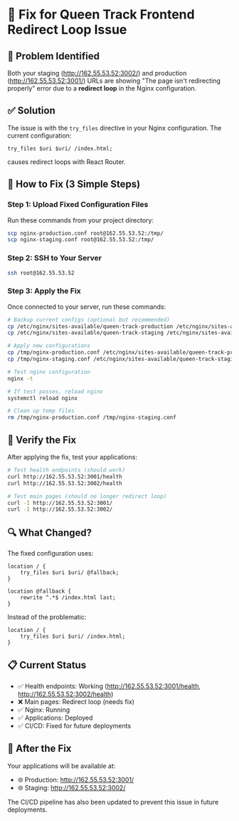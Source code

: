 # 🔧 Fix for Queen Track Frontend Redirect Loop Issue

## 🎯 Problem Identified

Both your staging (http://162.55.53.52:3002/) and production (http://162.55.53.52:3001/) URLs are showing "The page isn't redirecting properly" error due to a **redirect loop** in the Nginx configuration.

## ✅ Solution

The issue is with the `try_files` directive in your Nginx configuration. The current configuration:

```nginx
try_files $uri $uri/ /index.html;
```

causes redirect loops with React Router.

## 🚀 How to Fix (3 Simple Steps)

### Step 1: Upload Fixed Configuration Files

Run these commands from your project directory:

```bash
scp nginx-production.conf root@162.55.53.52:/tmp/
scp nginx-staging.conf root@162.55.53.52:/tmp/
```

### Step 2: SSH to Your Server

```bash
ssh root@162.55.53.52
```

### Step 3: Apply the Fix

Once connected to your server, run these commands:

```bash
# Backup current configs (optional but recommended)
cp /etc/nginx/sites-available/queen-track-production /etc/nginx/sites-available/queen-track-production.backup
cp /etc/nginx/sites-available/queen-track-staging /etc/nginx/sites-available/queen-track-staging.backup

# Apply new configurations
cp /tmp/nginx-production.conf /etc/nginx/sites-available/queen-track-production
cp /tmp/nginx-staging.conf /etc/nginx/sites-available/queen-track-staging

# Test nginx configuration
nginx -t

# If test passes, reload nginx
systemctl reload nginx

# Clean up temp files
rm /tmp/nginx-production.conf /tmp/nginx-staging.conf
```

## 🧪 Verify the Fix

After applying the fix, test your applications:

```bash
# Test health endpoints (should work)
curl http://162.55.53.52:3001/health
curl http://162.55.53.52:3002/health

# Test main pages (should no longer redirect loop)
curl -I http://162.55.53.52:3001/
curl -I http://162.55.53.52:3002/
```

## 🔍 What Changed?

The fixed configuration uses:

```nginx
location / {
    try_files $uri $uri/ @fallback;
}

location @fallback {
    rewrite ^.*$ /index.html last;
}
```

Instead of the problematic:

```nginx
location / {
    try_files $uri $uri/ /index.html;
}
```

## 📋 Current Status

- ✅ Health endpoints: Working (http://162.55.53.52:3001/health, http://162.55.53.52:3002/health)
- ❌ Main pages: Redirect loop (needs fix)
- ✅ Nginx: Running
- ✅ Applications: Deployed
- ✅ CI/CD: Fixed for future deployments

## 🎉 After the Fix

Your applications will be available at:

- 🌐 Production: http://162.55.53.52:3001/
- 🌐 Staging: http://162.55.53.52:3002/

The CI/CD pipeline has also been updated to prevent this issue in future deployments.
